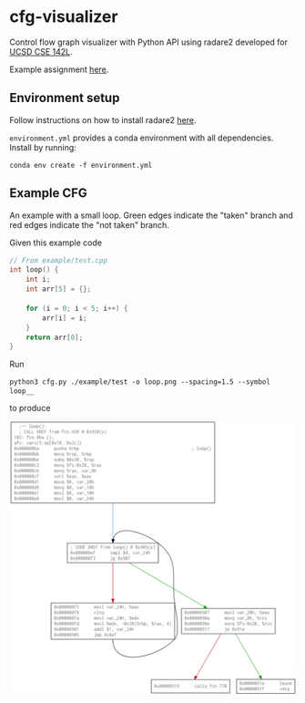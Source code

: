 # cfg-visualizer
Control flow graph visualizer with Python API using radare2 developed for [UCSD CSE 142L](https://github.com/CSE142/Home/tree/master).

Example assignment [here](https://github.com/CSE142/fa21-CSE142L-compiler-starter/blob/main/Lab.pdf).

## Environment setup

Follow instructions on how to install radare2 [here](https://rada.re/n/radare2.html). 

`environment.yml` provides a conda environment with all dependencies. Install by running:
```
conda env create -f environment.yml
```

## Example CFG
An example with a small loop. Green edges indicate the "taken" branch and red edges indicate the "not taken" branch.

Given this example code
```c++
// From example/test.cpp
int loop() {
	int i;
	int arr[5] = {};

	for (i = 0; i < 5; i++) {
		arr[i] = i;
	}
	return arr[0];
}
```
Run
```
python3 cfg.py ./example/test -o loop.png --spacing=1.5 --symbol loop__
```

to produce

![example](loop.png)
